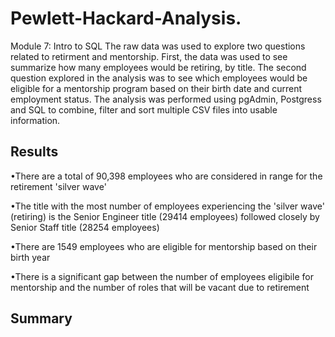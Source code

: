 # Pewlett-Hackard-Analysis.
Module 7: Intro to SQL
The raw data was used to explore two questions related to retirment and mentorship. First, the data was used to see summarize how many employees would be retiring, by title. The second question explored in the analysis was to see which employees would be eligible for a mentorship program based on their birth date and current employment status. The analysis was performed using pgAdmin, Postgress and SQL to combine, filter and sort multiple CSV files into usable information.

## Results 
•There are a total of 90,398 employees who are considered in range for the retirement 'silver wave' 

•The title with the most number of employees experiencing the 'silver wave' (retiring) is the Senior Engineer title (29414 employees) followed closely by Senior Staff title (28254 employees) 

•There are 1549 employees who are eligible for mentorship based on their birth year 

•There is a significant gap between the number of employees eligibile for mentorship and the number of roles that will be vacant due to retirement

## Summary 

